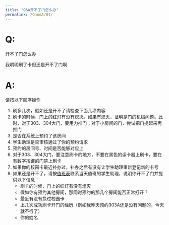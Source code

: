 ```yaml
---
title: "Q&A开不了门怎么办"
permalink: /QandA/01/
---
```


# Q:

开不了门怎么办

我明明刷了卡但还是开不了门啊

# A:

请按以下顺序操作

1. 刷多几次，假如还是开不了请检查下面几项内容
2. 刷卡的时候，门上的红灯有没有熄灭。如果有熄灭，证明是门的机械问题。此时，对于303、304大门，要用力推门；对于小房间的门，尝试把门提起来再推门
3. 是否在系统上预约了该房间
4. 学生助理是否审核通过了你的预约请求
5. 预约的房间号、时间是否能够对应上
6. 对于303、304大门，要注意刷卡的地方，不要在黑色的读卡器上刷卡，要在有数字按键的门禁上刷卡
7. 如果你的校园卡最近补办过，补办之后有没有让学生助理重新登记新的卡号
8. 如果还是开不了，请按[值班表](https://neutrino3316.github.io/balyspusys/docs/rota/)联系当天值班的学生助理，说明你开不了门并提供以下信息：
   - 刷卡的时候，门上的红灯有没有熄灭
   - 假如你有预约其他房间，那同时预约的那几个房间能否正常打开？
   - 最近有没有换过校园卡
   - 上几次成功刷卡开门的经历（例如我昨天预约303A还是没有问题的，今天就不行了）
   - 你的姓名
